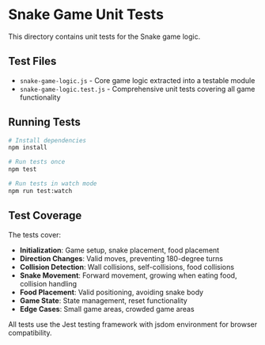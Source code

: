 # Snake Game Unit Tests

This directory contains unit tests for the Snake game logic.

## Test Files

- `snake-game-logic.js` - Core game logic extracted into a testable module
- `snake-game-logic.test.js` - Comprehensive unit tests covering all game functionality

## Running Tests

```bash
# Install dependencies
npm install

# Run tests once
npm test

# Run tests in watch mode
npm run test:watch
```

## Test Coverage

The tests cover:

- **Initialization**: Game setup, snake placement, food placement
- **Direction Changes**: Valid moves, preventing 180-degree turns
- **Collision Detection**: Wall collisions, self-collisions, food collisions
- **Snake Movement**: Forward movement, growing when eating food, collision handling
- **Food Placement**: Valid positioning, avoiding snake body
- **Game State**: State management, reset functionality
- **Edge Cases**: Small game areas, crowded game areas

All tests use the Jest testing framework with jsdom environment for browser compatibility.